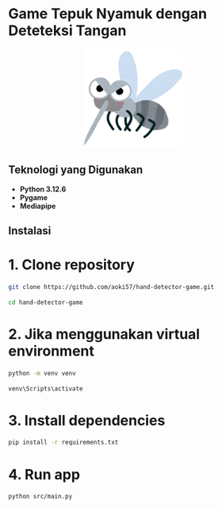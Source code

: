 # Game Tepuk Nyamuk dengan Deteteksi Tangan

<p align="center">
<img src="assets/img/mosquito.png" width="200" alt="Laravel Logo">
</p>

## Teknologi yang Digunakan

- **Python 3.12.6**
- **Pygame**
- **Mediapipe**

## Instalasi

# 1. Clone repository

```bash
git clone https://github.com/aoki57/hand-detector-game.git
```

```bash
cd hand-detector-game
```

# 2. Jika menggunakan virtual environment

```bash
python -m venv venv
```

```bash
venv\Scripts\activate
```

# 3. Install dependencies

```bash
pip install -r requirements.txt
```

# 4. Run app

```bash
python src/main.py
```
